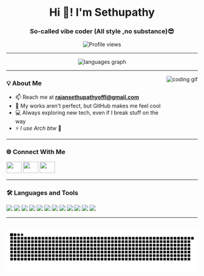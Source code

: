 <h1 align="center">Hi 👋! I'm Sethupathy</h1>
<h3 align="center">So-called vibe coder (All style ,no substance)😎 </h3>

<p align="center">
  <img src="https://komarev.com/ghpvc/?username=sethupathyrajan&label=Profile%20views&color=0e75b6&style=flat" alt="Profile views" />
</p>

---

<div align="center">
  <img src="https://github-readme-stats.vercel.app/api/top-langs?username=sethupathyrajan&locale=en&hide_title=false&layout=compact&card_width=320&langs_count=6&theme=dracula&hide_border=false" height="150" alt="languages graph" />
</div>

---

<img align="right" height="150" src="https://user-images.githubusercontent.com/74038190/216644507-4f06ea29-bf55-4356-aac0-d42751461a9d.gif" alt="coding gif" />

### 💡 About Me
- 📫 Reach me at **rajansethupathyoffl@gmail.com**
- 🏃 My works aren't perfect, but GitHub makes me feel cool
- 💻 Always exploring new tech, even if I break stuff on the way
- ⚡ *I use Arch btw* 🐧

---

### 🌐 Connect With Me
<div align="left">
  <a href="https://linkedin.com/in/sethupathy rajan" target="blank"><img src="https://raw.githubusercontent.com/rahuldkjain/github-profile-readme-generator/master/src/images/icons/Social/linked-in-alt.svg" height="30" width="40" /></a>
  <a href="https://instagram.com/isethupathy" target="blank"><img src="https://raw.githubusercontent.com/rahuldkjain/github-profile-readme-generator/master/src/images/icons/Social/instagram.svg" height="30" width="40" /></a>
  <a href="https://www.leetcode.com/sethupathy_r" target="blank"><img src="https://raw.githubusercontent.com/rahuldkjain/github-profile-readme-generator/master/src/images/icons/Social/leet-code.svg" height="30" width="40" /></a>
</div>

---

### 🛠 Languages and Tools
<div align="left">
  <img src="https://cdn.jsdelivr.net/gh/devicons/devicon/icons/c/c-original.svg" height="30" />
  <img src="https://cdn.jsdelivr.net/gh/devicons/devicon/icons/cplusplus/cplusplus-original.svg" height="30" />
  <img src="https://cdn.jsdelivr.net/gh/devicons/devicon/icons/java/java-original.svg" height="30" />
  <img src="https://cdn.jsdelivr.net/gh/devicons/devicon/icons/python/python-original.svg" height="30" />
  <img src="https://cdn.jsdelivr.net/gh/devicons/devicon/icons/javascript/javascript-original.svg" height="30" />
  <img src="https://cdn.jsdelivr.net/gh/devicons/devicon/icons/react/react-original.svg" height="30" />
  <img src="https://cdn.jsdelivr.net/gh/devicons/devicon/icons/nodejs/nodejs-original-wordmark.svg" height="30" />
  <img src="https://cdn.jsdelivr.net/gh/devicons/devicon/icons/html5/html5-original.svg" height="30" />
  <img src="https://cdn.jsdelivr.net/gh/devicons/devicon/icons/bootstrap/bootstrap-original.svg" height="30" />
  <img src="https://cdn.jsdelivr.net/gh/devicons/devicon/icons/linux/linux-original.svg" height="30" />
  <img src="https://cdn.jsdelivr.net/gh/devicons/devicon/icons/mongodb/mongodb-original-wordmark.svg" height="30" />
  <img src="https://cdn.jsdelivr.net/gh/devicons/devicon/icons/csharp/csharp-original.svg" height="30" />
</div>

---

<br clear="both">

<img src="https://raw.githubusercontent.com/SethupathyRajan/SethupathyRajan/output/snake.svg" alt="Snake animation" />

